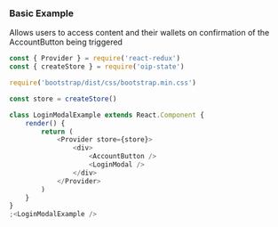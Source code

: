 ### Basic Example
Allows users to access content and their wallets on confirmation of the AccountButton being triggered

```js
const { Provider } = require('react-redux')
const { createStore } = require('oip-state')

require('bootstrap/dist/css/bootstrap.min.css')

const store = createStore()

class LoginModalExample extends React.Component {
	render() {
		return (
            <Provider store={store}>
                <div>
                    <AccountButton />
                    <LoginModal />
                </div>
            </Provider>
		)
	}
}
;<LoginModalExample />
```